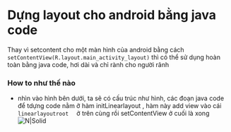 # Dựng layout cho android bằng java code
Thay vì setcontent  cho một màn hình của android bằng cách `setContentView(R.layout.main_activity_layout)`
thì có thể sử dụng hoàn toàn bằng java code, hơi dài và chỉ rành cho người rãnh
### How to như thế nào
* nhìn vào hình bên dưới, ta sẽ có cấu trúc như hình,
các đoạn java code để tdựng code nằm ở hàm initLinearlayout  , hàm này add view vào cái `linearlayoutroot  ` ở trên cùng rồi setContentView ở  cuối là xong
    ![N|Solid](http://i.imgur.com/UgCu46r.png)
